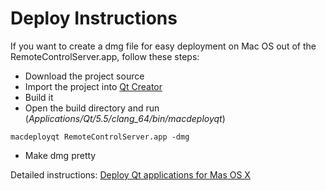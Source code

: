 Deploy Instructions
===================

If you want to create a dmg file for easy deployment on Mac OS out of the RemoteControlServer.app, follow these steps:

- Download the project source
- Import the project into [Qt Creator](https://www.qt.io/download/)
- Build it
- Open the build directory and run (_Applications/Qt/5.5/clang_64/bin/macdeployqt_)
```
macdeployqt RemoteControlServer.app -dmg
```
- Make dmg pretty


Detailed instructions:
[Deploy Qt applications for Mas OS X](http://dragly.org/2012/01/13/deploy-qt-applications-for-mac-os-x/)
